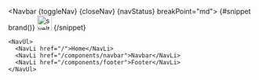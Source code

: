 <script>
  import { Navbar, NavLi, NavBrand, NavUl, uiHelpers } from 'svelte-5-ui-lib';
  let nav = uiHelpers();

  let navStatus = $state(false);
  let toggleNav = nav.toggle;
  let closeNav = nav.close;

  $effect(() => {
    // this can be done adding nav.navStatus directly to DOM element
    // without using effect
    navStatus = nav.isOpen;
  });
</script>

<Navbar {toggleNav} {closeNav} {navStatus} breakPoint="md">
{#snippet brand()}
<NavBrand siteName="Svelte 5">
<img width="30" src="/images/svelte-icon.png" alt="svelte icon" />
</NavBrand>
{/snippet}

    <NavUl>
      <NavLi href="/">Home</NavLi>
      <NavLi href="/components/navbar">Navbar</NavLi>
      <NavLi href="/components/footer">Footer</NavLi>
    </NavUl>

</Navbar>
